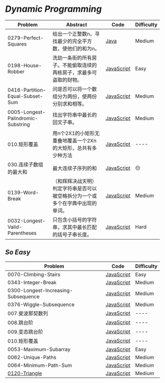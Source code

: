 # *Dynamic Programming*

|Problem|Abstract|Code|Difficulty|
| --- | --- | --- | --- |
|0279-Perfect-Squares|给出一个正整数n，寻找最少的完全平方数，使他们的和为n。|[Java](../LeetCode/Java/0279-Perfect-Squares/src)|Medium|
|0198-House-Robber|洗劫一条街的所有房子。不能偷取连续的两栋房子，求最多可盗取的财物。|[JavaScript](../LeetCode/JavaScript/src/0198-House-Robber.js)|Easy|
|0416-Partition-Equal-Subset-Sum|问是否可以将一个数组分为两份，使两份分别求和相等。|[JavaScript](../LeetCode/JavaScript/src/0416-Partition-Equal-Subset-Sum.js)|Medium|
|0005-Longest-Palindromic-Substring|找出字符串中最长的回文子串。|[JavaScript](../LeetCode/JavaScript/src/0005-Longest-Palindromic-Substring.js)|Medium|
|010.矩形覆盖|用n个2X1的小矩形无重叠地覆盖一个2Xn的大矩形，总共有多少种方法|[JavaScript](../剑指Offer/JavaScript/src/010.矩形覆盖.js)|----|
|030.连续子数组的最大和|最大连续子序列的和|[JavaScript](../剑指Offer/JavaScript/src/030.连续子数组的最大和.js)|:pensive:|
|0139-Word-Break|（和辉辉决战天明）判定字符串是否可以被空格拆分为一个或多个在字典中出现的单词。|[JavaScript](../LeetCode/JavaScript/src/0139-Word-Break.js)| Medium |
|0032-Longest-Valid-Parentheses|只包含小括号的字符串，求其中最长匹配的括号子串长度。|[JavaScript](../LeetCode/JavaScript/src/0032-Longest-Valid-Parentheses.js)| Hard |

## *So Easy*
|Problem|Code|Difficulty|
| --- | --- | --- |
|0070-Climbing-Stairs|[JavaScript](../LeetCode/JavaScript/src/0070-Climbing-Stairs.js)|Easy|
|0343-Integer-Break|[JavaScript](../LeetCode/JavaScript/src/0343-Integer-Break.js)|Medium|
|0300-Longest-Increasing-Subsequence|[JavaScript](../LeetCode/JavaScript/src/0300-Longest-Increasing-Subsequence.js)|Medium|
|0376-Wiggle-Subsequence|[JavaScript](../LeetCode/JavaScript/src/0376-Wiggle-Subsequence.js)|Medium|
|007.斐波那契数列|[JavaScript](../剑指Offer/JavaScript/src/007.斐波那契数列.js)|----|
|008.跳台阶|[JavaScript](../剑指Offer/JavaScript/src/008.跳台阶.js)|----|
|009.变态跳台阶|[JavaScript](../剑指Offer/JavaScript/src/009.变态跳台阶.js)|----|
|010.矩形覆盖|[JavaScript](../剑指Offer/JavaScript/src/010.矩形覆盖.js)|----|
|0053-Maximum-Subarray|[JavaScript](../LeetCode/JavaScript/src/0053-Maximum-Subarray.js)| Easy |
|0062-Unique-Paths|[JavaScript](../LeetCode/JavaScript/src/0062-Unique-Paths.js)| Medium |
|0064-Minimum-Path-Sum|[JavaScript](../LeetCode/JavaScript/src/0064-Minimum-Path-Sum.js)| Medium |
|[0120-Triangle](https://leetcode.com/problems/triangle/)|[JavaScript](../LeetCode/JavaScript/src/0120-Triangle.js)| Medium |


